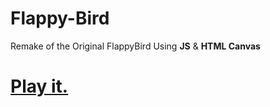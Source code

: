 # Flappy-Bird
Remake of the Original FlappyBird Using **JS** &amp; **HTML Canvas** 
# [Play it.](https://malinadaria.github.io/JS-Flappy-Bird/index.html)
